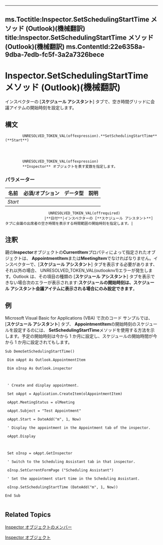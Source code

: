 

---
ms.Toctitle:Inspector.SetSchedulingStartTime メソッド (Outlook)(機械翻訳)
title:Inspector.SetSchedulingStartTime メソッド (Outlook)(機械翻訳)
ms.ContentId:22e6358a-9dba-7edb-fc5f-3a2a7326bece
---
# Inspector.SetSchedulingStartTime メソッド (Outlook)(機械翻訳)




インスペクターの [**スケジュール アシスタント**] タブで、空き時間グリッドに会議アイテムの開始時刻を設定します。

## 構文

            UNRESOLVED_TOKEN_VAL(offexpression).**SetSchedulingStartTime**(**Start**)




            UNRESOLVED_TOKEN_VAL(offexpression)
            **Inspector** オブジェクトを表す変数を指定します。

### パラメーター

|**名前**|**必須/オプション**|**データ型**|**説明**|
|---|---|---|---|
|*Start*|
                        UNRESOLVED_TOKEN_VAL(offrequired)
                      |**日付**|インスペクターの [**スケジュール アシスタント**] タブに会議の出席者の空き時間を表示する時間範囲の開始時刻を指定します。|





## 注釈
親の**Inspector**オブジェクトの**CurrentItem**プロパティによって指定されたオブジェクトは、 **AppointmentItem**または**MeetingItem**でなければなりません。インスペクターで、[**スケジュール アシスタント**] タブを表示する必要があります、それ以外の場合、 UNRESOLVED_TOKEN_VAL(outlooknv1)エラーが発生します。Outlook は、その項目の種類の [**スケジュール アシスタント**] タブを表示できない場合次のエラーが表示されます:**スケジュールの開始時刻は、スケジュール アシスタント会議アイテムに表示される場合にのみ設定できます**。



## 例
Microsoft Visual Basic for Applications (VBA) で次のコード サンプルでは、[**スケジュール アシスタント**] タブ、 **AppointmentItem**の開始時刻のスケジュールを設定するのには、 **SetSchedulingStartTime**メソッドを使用する方法を示します。予定の開始時刻は今から 1 か月に設定し、スケジュールの開始時間が今から 1 か月に設定されてもします。

```vba
Sub DemoSetSchedulingStartTime() 
 
 Dim oAppt As Outlook.AppointmentItem 
 
 Dim oInsp As Outlook.inspector 
 
 
 
 ' Create and display appointment. 
 
 Set oAppt = Application.CreateItem(olAppointmentItem) 
 
 oAppt.MeetingStatus = olMeeting 
 
 oAppt.Subject = "Test Appointment" 
 
 oAppt.Start = DateAdd("m", 1, Now) 
 
 ' Display the appointment in the Appointment tab of the inspector. 
 
 oAppt.Display 
 
 
 
 Set oInsp = oAppt.GetInspector 
 
 ' Switch to the Scheduling Assistant tab in that inspector. 
 
 oInsp.SetCurrentFormPage ("Scheduling Assistant") 
 
 ' Set the appointment start time in the Scheduling Assistant. 
 
 oInsp.SetSchedulingStartTime (DateAdd("m", 1, Now)) 
 
End Sub 
 

```




## Related Topics

[Inspector オブジェクトのメンバー](acd3e13f-4727-7966-d2a5-a95e4528425c.md)

[Inspector オブジェクト](d7384756-669c-0549-1032-c3b864187994.md)




